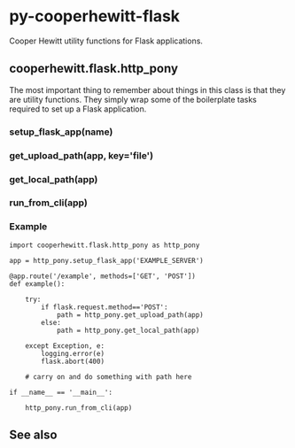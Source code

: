 # py-cooperhewitt-flask

Cooper Hewitt utility functions for Flask applications.

## cooperhewitt.flask.http_pony

The most important thing to remember about things in this class is that they are utility functions. They simply wrap some of the boilerplate tasks required to set up a Flask application.

### setup_flask_app(name)

### get_upload_path(app, key='file')

### get_local_path(app)

### run_from_cli(app)

### Example

	import cooperhewitt.flask.http_pony as http_pony

	app = http_pony.setup_flask_app('EXAMPLE_SERVER')

	@app.route('/example', methods=['GET', 'POST'])
	def example():

	    try:
	        if flask.request.method=='POST':
        	    path = http_pony.get_upload_path(app)
	        else:
        	    path = http_pony.get_local_path(app)

	    except Exception, e:
        	logging.error(e)
	        flask.abort(400)

	    # carry on and do something with path here

	if __name__ == '__main__':

	    http_pony.run_from_cli(app)
	
## See also
